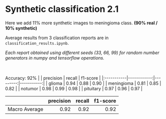 # Synthetic classification 2.1

Here we add 11% more synthetic images to meningioma class. **(90% real / 10% synthetic)**

Average results from 3 classification reports are in `classification_results.ipynb`.

*Each report obtained using different seeds (33, 66, 99) for random number generators in numpy and tensorflow operations.*

\
\
Accuracy: 92%
|            |   precision |   recall |   f1-score |
|:-----------|------------:|---------:|-----------:|
| glioma     |        0.94 |     0.88 |       0.90 |
| meningioma |        0.81 |     0.85 |       0.82 |
| notumor    |        0.98 |     0.99 |       0.98 |
| pituitary  |        0.97 |     0.96 |       0.97 |

|               |   precision |   recall |   f1-score |
|:--------------|------------:|---------:|-----------:|
| Macro Average |        0.92 |     0.92 |       0.92 |

